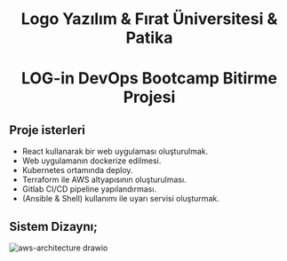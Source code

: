 <h1 align="center" >Logo Yazılım & Fırat Üniversitesi & Patika</h1>
<h1 align="center" >LOG-in DevOps Bootcamp Bitirme Projesi</h1>

## Proje isterleri
- React kullanarak bir web uygulaması oluşturulmak.
- Web uygulamanın dockerize edilmesi.
- Kubernetes ortamında deploy.
- Terraform ile AWS altyapısının oluşturulması.
- Gitlab CI/CD pipeline yapılandırması.
- (Ansible & Shell) kullanımı ile uyarı servisi oluşturmak.

## Sistem Dizaynı;
![aws-architecture drawio](https://github.com/yusuf-dnz/FinalProject-LOGO/assets/101550162/f213645d-7e16-41c8-a556-b9aab94025d7)
